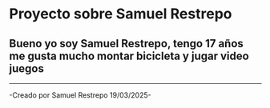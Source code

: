 # Proyecto sobre Samuel Restrepo

## Bueno yo soy Samuel Restrepo, tengo 17 años me gusta mucho montar bicicleta y jugar video juegos

---

-Creado por Samuel Restrepo 19/03/2025-